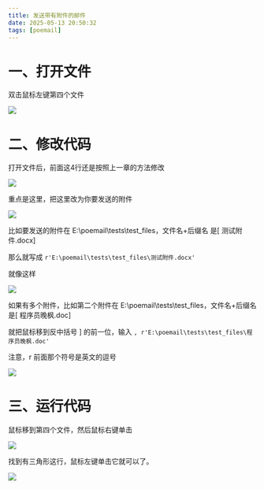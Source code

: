 ```yaml
---
title: 发送带有附件的邮件
date: 2025-05-13 20:50:32
tags: [poemail]
---
```


#  一、打开文件

双击鼠标左键第四个文件

![](https://raw.gitcode.com/yaaakaaang/pic/raw/main/1747139002082.jpg)

#  二、修改代码

打开文件后，前面这4行还是按照上一章的方法修改

![](https://raw.gitcode.com/yaaakaaang/pic/raw/main/1747139243114.jpg)

重点是这里，把这里改为你要发送的附件

![](https://raw.gitcode.com/yaaakaaang/pic/raw/main/1747139378466.jpg)

比如要发送的附件在 E:\poemail\tests\test_files，文件名+后缀名 是[ 测试附件.docx]

那么就写成 `r'E:\poemail\tests\test_files\测试附件.docx'`

就像这样

![](https://raw.gitcode.com/yaaakaaang/pic/raw/main/1747139670589.jpg)

如果有多个附件，比如第二个附件在 E:\poemail\tests\test_files，文件名+后缀名 是[ 程序员晚枫.doc]

就把鼠标移到反中括号 ] 的前一位，输入 `, r'E:\poemail\tests\test_files\程序员晚枫.doc'`

注意，r 前面那个符号是英文的逗号

![](https://raw.gitcode.com/yaaakaaang/pic/raw/main/1747140018401.jpg)

#  三、运行代码

鼠标移到第四个文件，然后鼠标右键单击

![](https://raw.gitcode.com/yaaakaaang/pic/raw/main/1747140169981.jpg)

找到有三角形这行，鼠标左键单击它就可以了。

![](https://raw.gitcode.com/yaaakaaang/pic/raw/main/1747140201231.jpg)
